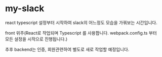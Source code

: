 # my-slack
react typescript 설정부터 시작하여 slack의 어느정도 모습을 가꿔보는 시간입니다.

front 위주(React로 작업되며 Typescript 를 사용합니다. webpack.config.ts 부터 모든 설정을 시작으로 진행됩니다.)

추후 backend는 인증, 회원관련하여 별도로 새로 작업할 예정입니다.
